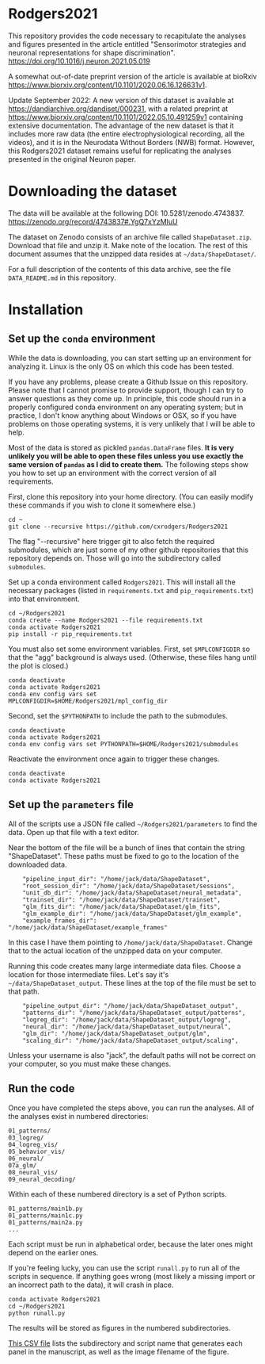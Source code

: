 # Rodgers2021

This repository provides the code necessary to recapitulate the analyses
and figures presented in the article entitled "Sensorimotor strategies and
neuronal representations for shape discrimination". 
https://doi.org/10.1016/j.neuron.2021.05.019

A somewhat out-of-date preprint version of the article is available at bioRxiv
https://www.biorxiv.org/content/10.1101/2020.06.16.126631v1.

Update September 2022: A new version of this dataset is available at 
https://dandiarchive.org/dandiset/000231, with a related preprint at
https://www.biorxiv.org/content/10.1101/2022.05.10.491259v1
containing extensive documentation. The advantage of the new dataset is that 
it includes more raw data (the entire electrophysiological recording, all 
the videos), and it is in the Neurodata Without Borders (NWB) format. 
However, this Rodgers2021 dataset remains useful for replicating the analyses 
presented in the original Neuron paper.

# Downloading the dataset

The data will be available at the following DOI: 10.5281/zenodo.4743837.
https://zenodo.org/record/4743837#.YgQ7xYzMIuU

The dataset on Zenodo consists of an archive file called `ShapeDataset.zip`.
Download that file and unzip it. Make note of the location. The rest of
this document assumes that the unzipped data resides at `~/data/ShapeDataset/`.

For a full description of the contents of this data archive, see the file
`DATA_README.md` in this repository.

# Installation

## Set up the `conda` environment

While the data is downloading, you can start setting up an environment
for analyzing it. Linux is the only OS on which this code has been tested.

If you have any problems, please create a Github Issue on this repository.
Please note that I cannot promise to provide support, though I can try to
answer questions as they come up. In principle, this code should run in a
properly configured conda environment on any operating system; but in practice,
I don't know anything about Windows or OSX, so if you have problems on
those operating systems, it is very unlikely that I will be able to help.

Most of the data is stored as pickled `pandas.DataFrame` files. __It is
very unlikely you will be able to open these files unless you use exactly
the same version of `pandas` as I did to create them.__ The following steps
show you how to set up an environment with the correct version of all
requirements.

First, clone this repository into your home directory. (You can easily
modify these commands if you wish to clone it somewhere else.)

```
cd ~
git clone --recursive https://github.com/cxrodgers/Rodgers2021
```

The flag "--recursive" here trigger git to also fetch the required
submodules, which are just some of my other github repositories that this
repository depends on. Those will go into the subdirectory called `submodules`.

Set up a conda environment called `Rodgers2021`. This will install all
the necessary packages (listed in `requirements.txt` and
`pip_requirements.txt`) into that environment.

```
cd ~/Rodgers2021
conda create --name Rodgers2021 --file requirements.txt
conda activate Rodgers2021
pip install -r pip_requirements.txt
```

You must also set some environment variables. First, set `$MPLCONFIGDIR`
so that the "agg" background is always used. (Otherwise, these files hang
until the plot is closed.)

```
conda deactivate
conda activate Rodgers2021
conda env config vars set MPLCONFIGDIR=$HOME/Rodgers2021/mpl_config_dir
```

Second, set the `$PYTHONPATH` to include the path to the submodules.
```
conda deactivate
conda activate Rodgers2021
conda env config vars set PYTHONPATH=$HOME/Rodgers2021/submodules
```

Reactivate the environment once again to trigger these changes.
```
conda deactivate
conda activate Rodgers2021
```

## Set up the `parameters` file

All of the scripts use a JSON file called `~/Rodgers2021/parameters` to find the
data. Open up that file with a text editor.

Near the bottom of the file will be a bunch of lines that contain the
string "ShapeDataset". These paths must be fixed to go to the location
of the downloaded data.

```
    "pipeline_input_dir": "/home/jack/data/ShapeDataset",
    "root_session_dir": "/home/jack/data/ShapeDataset/sessions",
    "unit_db_dir": "/home/jack/data/ShapeDataset/neural_metadata",
    "trainset_dir": "/home/jack/data/ShapeDataset/trainset",
    "glm_fits_dir": "/home/jack/data/ShapeDataset/glm_fits",
    "glm_example_dir": "/home/jack/data/ShapeDataset/glm_example",
    "example_frames_dir": "/home/jack/data/ShapeDataset/example_frames"
```

In this case I have them pointing to `/home/jack/data/ShapeDataset`. Change
that to the actual location of the unzipped data on your computer.

Running this code creates many large intermediate data files. Choose a
location for those intermediate files. Let's say it's
`~/data/ShapeDataset_output`. These lines at the top of the file must
be set to that path.

```
    "pipeline_output_dir": "/home/jack/data/ShapeDataset_output",
    "patterns_dir": "/home/jack/data/ShapeDataset_output/patterns",
    "logreg_dir": "/home/jack/data/ShapeDataset_output/logreg",
    "neural_dir": "/home/jack/data/ShapeDataset_output/neural",
    "glm_dir": "/home/jack/data/ShapeDataset_output/glm",
    "scaling_dir": "/home/jack/data/ShapeDataset_output/scaling",
```

Unless your username is also "jack", the default paths will not be correct
on your computer, so you must make these changes.

## Run the code

Once you have completed the steps above, you can run the analyses. All
of the analyses exist in numbered directories:

```
01_patterns/
03_logreg/
04_logreg_vis/
05_behavior_vis/
06_neural/
07a_glm/
08_neural_vis/
09_neural_decoding/
```

Within each of these numbered directory is a set of Python scripts.
```
01_patterns/main1b.py
01_patterns/main1c.py
01_patterns/main2a.py
...
```

Each script must be run in alphabetical order, because the later ones
might depend on the earlier ones.

If you're feeling lucky, you can use the script `runall.py` to run all
of the scripts in sequence. If anything goes wrong (most likely a missing
import or an incorrect path to the data), it will crash in place.

```
conda activate Rodgers2021
cd ~/Rodgers2021
python runall.py
```

The results will be stored as figures in the numbered subdirectories.

[This CSV file](figure_panels.csv) lists the subdirectory and script name that generates each
panel in the manuscript, as well as the image filename of the figure.

